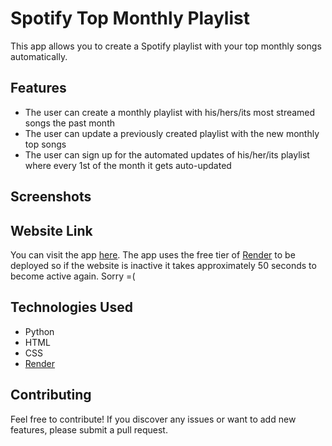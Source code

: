 # Spotify Top Monthly Playlist

This app allows you to create a Spotify playlist with your top monthly songs automatically.

## Features

- The user can create a monthly playlist with his/hers/its most streamed songs the past month
- The user can update a previously created playlist with the new monthly top songs
- The user can sign up for the automated updates of his/her/its playlist where every 1st of the month it gets auto-updated

## Screenshots

## Website Link

You can visit the app [here](https://spotify-top-monthly-playlist.onrender.com/).
The app uses the free tier of [Render](https://render.com/) to be deployed so if the website is inactive it takes approximately 50 seconds to become active again. Sorry =(

## Technologies Used

- Python
- HTML
- CSS
- [Render](https://render.com/)

## Contributing

Feel free to contribute! If you discover any issues or want to add new features, please submit a pull request.

